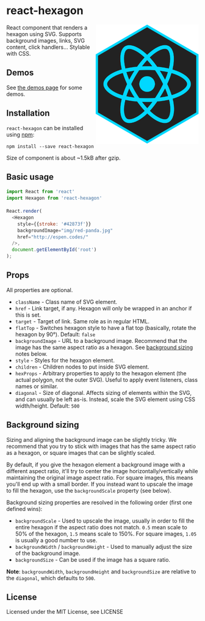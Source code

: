 # react-hexagon

<img align="right" width="270" height="313" src="logo/react-hexagon.png" alt="react-hexagon">

React component that renders a hexagon using SVG. Supports background images, links, SVG content, click handlers... Stylable with CSS.

## Demos

See [the demos page](http://rexxars.github.io/react-hexagon/) for some demos.

## Installation

`react-hexagon` can be installed using [npm](https://npmjs.org/):

```
npm install --save react-hexagon
```

Size of component is about ~1.5kB after gzip.

## Basic usage

```javascript
import React from 'react'
import Hexagon from 'react-hexagon'

React.render(
  <Hexagon
    style={{stroke: '#42873f'}}
    backgroundImage="img/red-panda.jpg"
    href="http://espen.codes/"
  />,
  document.getElementById('root')
);
```

## Props

All properties are optional.

* `className` - Class name of SVG element.
* `href` - Link target, if any. Hexagon will only be wrapped in an anchor if this is set.
* `target` - Target of link. Same role as in regular HTML.
* `flatTop` - Switches hexagon style to have a flat top (basically, rotate the hexagon by 90°). Default: `false`
* `backgroundImage` - URL to a background image. Recommend that the image has the same aspect ratio as a hexagon. See [background sizing](#background-sizing) notes below.
* `style` - Styles for the hexagon element.
* `children` - Children nodes to put inside SVG element.
* `hexProps` - Arbitrary properties to apply to the hexagon element (the actual polygon, not the outer SVG). Useful to apply event listeners, class names or similar.
* `diagonal` - Size of diagonal. Affects sizing of elements within the SVG, and can usually be left as-is. Instead, scale the SVG element using CSS width/height. Default: `500`

## Background sizing

Sizing and aligning the background image can be slightly tricky. We recommend that you try to stick with images that has the same aspect ratio as a hexagon, or square images that can be slightly scaled.

By default, if you give the hexagon element a background image with a different aspect ratio, it'll try to center the image horizontally/vertically while maintaining the original image aspect ratio. For square images, this means you'll end up with a small border. If you instead want to upscale the image to fill the hexagon, use the `backgroundScale` property (see below).

Background sizing properties are resolved in the following order (first one defined wins):

* `backgroundScale` - Used to upscale the image, usually in order to fill the entire hexagon if the aspect ratio does not match. `0.5` mean scale to 50% of the hexagon, `1.5` means scale to 150%. For square images, `1.05` is usually a good number to use.
* `backgroundWidth` / `backgroundHeight` - Used to manually adjust the size of the background image.
* `backgroundSize` - Can be used if the image has a square ratio.

**Note**: `backgroundWidth`, `backgroundHeight` and `backgroundSize` are relative to the `diagonal`, which defaults to `500`.

## License

Licensed under the MIT License, see LICENSE
